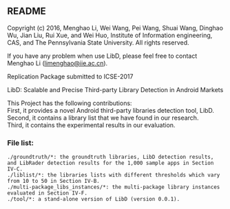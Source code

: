 README
------
Copyright (c) 2016, Menghao Li, Wei Wang, Pei Wang, Shuai Wang, Dinghao Wu, Jian Liu, Rui Xue, and Wei Huo, Institute of Information engineering, CAS, and The Pennsylvania State University. All rights reserved.

If you have any problem when use LibD, please feel free to contact Menghao Li (limenghao@iie.ac.cn). 

Replication Package submitted to ICSE-2017

LibD: Scalable and Precise Third-party Library Detection in Android Markets


This Project has the following contributions:  
First, it provides a novel Android third-party libraries detection tool, LibD.  
Second, it contains a library list that we have found in our research.  
Third, it contains the experimental results in our evaluation.   

### File list:  
	./groundtruth/*: the groundtruth libraries, LibD detection results, and LibRader detection results for the 1,000 sample apps in Section IV-C.  
	./liblist/*: the libraries lists with different thresholds which vary from 10 to 50 in Section IV-B.   
	./multi-package_libs_instances/*: the multi-package library instances evaluated in Section IV-F.  
	./tool/*: a stand-alone version of LibD (version 0.0.1).  
